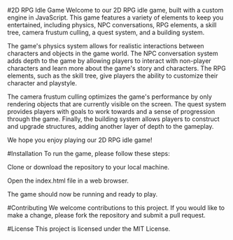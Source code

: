#2D RPG Idle Game
Welcome to our 2D RPG idle game, built with a custom engine in JavaScript. This game features a variety of elements to keep you entertained, including physics, NPC conversations, RPG elements, a skill tree, camera frustum culling, a quest system, and a building system.

The game's physics system allows for realistic interactions between characters and objects in the game world. The NPC conversation system adds depth to the game by allowing players to interact with non-player characters and learn more about the game's story and characters. The RPG elements, such as the skill tree, give players the ability to customize their character and playstyle.

The camera frustum culling optimizes the game's performance by only rendering objects that are currently visible on the screen. The quest system provides players with goals to work towards and a sense of progression through the game. Finally, the building system allows players to construct and upgrade structures, adding another layer of depth to the gameplay.

We hope you enjoy playing our 2D RPG idle game!

#Installation
To run the game, please follow these steps:

Clone or download the repository to your local machine.

Open the index.html file in a web browser.

The game should now be running and ready to play.

#Contributing
We welcome contributions to this project. If you would like to make a change, please fork the repository and submit a pull request.

#License
This project is licensed under the MIT License.